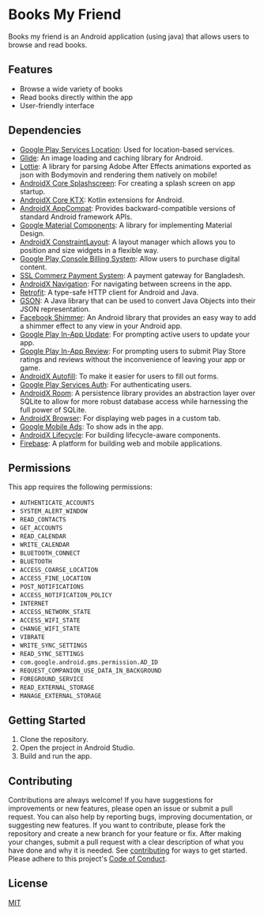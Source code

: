 # Books My Friend
Books my friend is an Android application (using java) that allows users to browse and read books.

## Features
* Browse a wide variety of books
* Read books directly within the app
* User-friendly interface

## Dependencies
* [Google Play Services Location](https://developers.google.com/android/guides/location-overview): Used for location-based services.
* [Glide](https://github.com/bumptech/glide): An image loading and caching library for Android.
* [Lottie](https://airbnb.io/lottie/): A library for parsing Adobe After Effects animations exported as json with Bodymovin and rendering them natively on mobile!
* [AndroidX Core Splashscreen](https://developer.android.com/jetpack/androidx/releases/core): For creating a splash screen on app startup.
* [AndroidX Core KTX](https://developer.android.com/kotlin/ktx): Kotlin extensions for Android.
* [AndroidX AppCompat](https://developer.android.com/jetpack/androidx/releases/appcompat): Provides backward-compatible versions of standard Android framework APIs.
* [Google Material Components](https://material.io/develop/android/docs/getting-started): A library for implementing Material Design.
* [AndroidX ConstraintLayout](https://developer.android.com/jetpack/androidx/releases/constraintlayout): A layout manager which allows you to position and size widgets in a flexible way.
* [Google Play Console Billing System](https://developer.android.com/google/play/billing): Allow users to purchase digital content.
* [SSL Commerz Payment System](https://sslcommerz.com/): A payment gateway for Bangladesh.
* [AndroidX Navigation](https://developer.android.com/guide/navigation): For navigating between screens in the app.
* [Retrofit](https://square.github.io/retrofit/): A type-safe HTTP client for Android and Java.
* [GSON](https://github.com/google/gson): A Java library that can be used to convert Java Objects into their JSON representation.
* [Facebook Shimmer](https://facebook.github.io/shimmer-android/): An Android library that provides an easy way to add a shimmer effect to any view in your Android app.
* [Google Play In-App Update](https://developer.android.com/guide/playcore/in-app-updates): For prompting active users to update your app.
* [Google Play In-App Review](https://developer.android.com/guide/playcore/in-app-review): For prompting users to submit Play Store ratings and reviews without the inconvenience of leaving your app or game.
* [AndroidX Autofill](https://developer.android.com/guide/topics/text/autofill-framework): To make it easier for users to fill out forms.
* [Google Play Services Auth](https://developers.google.com/android/reference/com/google/android/gms/auth/GoogleAuthUtil): For authenticating users.
* [AndroidX Room](https://developer.android.com/training/data-storage/room): A persistence library provides an abstraction layer over SQLite to allow for more robust database access while harnessing the full power of SQLite.
* [AndroidX Browser](https://developer.android.com/jetpack/androidx/releases/browser): For displaying web pages in a custom tab.
* [Google Mobile Ads](https://developers.google.com/admob/android/quick-start): To show ads in the app.
* [AndroidX Lifecycle](https://developer.android.com/jetpack/androidx/releases/lifecycle): For building lifecycle-aware components.
* [Firebase](https://firebase.google.com/): A platform for building web and mobile applications.

## Permissions
This app requires the following permissions:
* `AUTHENTICATE_ACCOUNTS`
* `SYSTEM_ALERT_WINDOW`
* `READ_CONTACTS`
* `GET_ACCOUNTS`
* `READ_CALENDAR`
* `WRITE_CALENDAR`
* `BLUETOOTH_CONNECT`
* `BLUETOOTH`
* `ACCESS_COARSE_LOCATION`
* `ACCESS_FINE_LOCATION`
* `POST_NOTIFICATIONS`
* `ACCESS_NOTIFICATION_POLICY`
* `INTERNET`
* `ACCESS_NETWORK_STATE`
* `ACCESS_WIFI_STATE`
* `CHANGE_WIFI_STATE`
* `VIBRATE`
* `WRITE_SYNC_SETTINGS`
* `READ_SYNC_SETTINGS`
* `com.google.android.gms.permission.AD_ID`
* `REQUEST_COMPANION_USE_DATA_IN_BACKGROUND`
* `FOREGROUND_SERVICE`
* `READ_EXTERNAL_STORAGE`
* `MANAGE_EXTERNAL_STORAGE`

## Getting Started
1. Clone the repository.
2. Open the project in Android Studio.
3. Build and run the app.

## Contributing
Contributions are always welcome! If you have suggestions for improvements or new features, please open an issue or submit a pull request. You can also help by reporting bugs, improving documentation, or suggesting new features. If you want to contribute, please fork the repository and create a new branch for your feature or fix. After making your changes, submit a pull request with a clear description of what you have done and why it is needed.
See [contributing](./docs/contributing.md) for ways to get started.
Please adhere to this project's [Code of Conduct](./docs/CODE_OF_CONDUCT.md).

## License
[MIT](https://choosealicense.com/licenses/mit/)